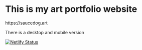 # This is my art portfolio website

https://saucedog.art

There is a desktop and mobile version

[![Netlify Status](https://api.netlify.com/api/v1/badges/1fde3306-944a-4f48-a036-e510f5611ec2/deploy-status)](https://app.netlify.com/sites/spiderdog44/deploys)
